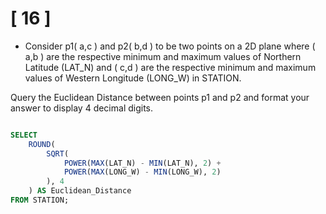 # [ 16 ] 

- Consider p1( a,c )  and p2( b,d )  to be two points on a 2D plane where ( a,b )  are the respective minimum and maximum values of Northern Latitude (LAT_N) and ( c,d )  are the respective minimum and maximum values of Western Longitude (LONG_W) in STATION.

Query the Euclidean Distance between points p1 and p2 and format your answer to display 4 decimal digits.

```sql

SELECT 
    ROUND(
        SQRT(
            POWER(MAX(LAT_N) - MIN(LAT_N), 2) + 
            POWER(MAX(LONG_W) - MIN(LONG_W), 2)
        ), 4
    ) AS Euclidean_Distance
FROM STATION;

```

